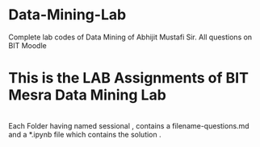 # Data-Mining-Lab
Complete lab codes of Data Mining of Abhijit Mustafi Sir. All questions on BIT Moodle
<h1>This is the LAB Assignments of BIT Mesra Data Mining Lab </h1>
<br>Each Folder having named sessional , contains a filename-questions.md and a *.ipynb file which contains the solution .
